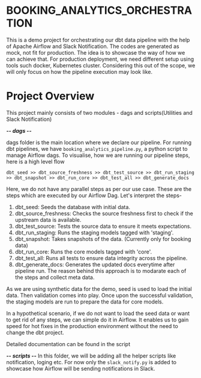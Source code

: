 # BOOKING_ANALYTICS_ORCHESTRATION
This is a demo project for orchestrating our dbt data pipeline with the help of Apache Airflow and Slack Notification.
The codes are generated as mock, not fit for production. The idea is to showcase the way of how we can achieve that. For production deployment, we need different setup using tools such docker, Kubernetes cluster. Considering this out of the scope, we will only focus on how the pipeline execution may look like.

# Project Overview
This project mainly consists of two modules - dags and scripts(Utilities and Slack Notification)

***-- dags --***

dags folder is the main location where we declare our pipeline. For running dbt pipelines, we have ```booking_analytics_pipeline.py```, a python script to manage Airflow dags. To visualise, how we are running our pipeline steps, here is a high level flow 

```dbt_seed >> dbt_source_freshness >> dbt_test_source >> dbt_run_staging >> dbt_snapshot >> dbt_run_core >> dbt_test_all >> dbt_generate_docs```

Here, we do not have any parallel steps as per our use case. These are the steps which are executed by our Airflow Dag.
Let's interpret the steps- 

1. dbt_seed: Seeds the database with initial data.
2. dbt_source_freshness: Checks the source freshness first to check if the upstream data is available.
3. dbt_test_source: Tests the source data to ensure it meets expectations.
4. dbt_run_staging: Runs the staging models tagged with 'staging'.
5. dbt_snapshot: Takes snapshots of the data. (Currently only for booking data)
6. dbt_run_core: Runs the core models tagged with 'core'.
7. dbt_test_all: Runs all tests to ensure data integrity across the pipeline.
8. dbt_generate_docs: Generates the updated docs everytime after pipeline run.
The reason behind this approach is to modarate each of the steps and collect meta data.

As we are using synthetic data for the demo, seed is used to load the initial data. Then validation comes into play.
Once upon the successful validation, the staging models are run to prepare the data for core models.

In a hypothetical scenario, if we do not want to load the seed data or want to get rid of any steps, we can simple do it in Airflow.
It enables us to gain speed for hot fixes in the production environment without the need to change the dbt project.

Detailed documentation can be found in the script

***-- scripts --***
In this folder, we will be adding all the helper scripts like notification, loging etc. For now only the ```slack_notify.py``` is added to showcase how Airflow will be sending notifications in Slack.

